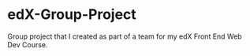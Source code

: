 # edX-Group-Project
Group project that I created as part of a team for my edX Front End Web Dev Course. 
